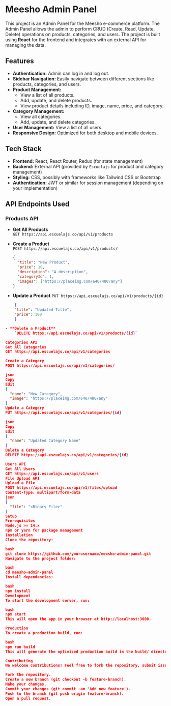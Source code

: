 # Meesho Admin Panel

This project is an Admin Panel for the Meesho e-commerce platform. The Admin Panel allows the admin to perform CRUD (Create, Read, Update, Delete) operations on products, categories, and users. The project is built using **React** for the frontend and integrates with an external API for managing the data.

## Features

- **Authentication:** Admin can log in and log out.
- **Sidebar Navigation:** Easily navigate between different sections like products, categories, and users.
- **Product Management:**
  - View a list of all products.
  - Add, update, and delete products.
  - View product details including ID, image, name, price, and category.
- **Category Management:**
  - View all categories.
  - Add, update, and delete categories.
- **User Management:** View a list of all users.
- **Responsive Design:** Optimized for both desktop and mobile devices.

## Tech Stack

- **Frontend:** React, React Router, Redux (for state management)
- **Backend:** External API (provided by `Escuelajs` for product and category management)
- **Styling:** CSS, possibly with frameworks like Tailwind CSS or Bootstrap
- **Authentication:** JWT or similar for session management (depending on your implementation)

## API Endpoints Used

### Products API
- **Get All Products**  
  `GET https://api.escuelajs.co/api/v1/products`
  
- **Create a Product**  
  `POST https://api.escuelajs.co/api/v1/products/`
  ```json
  {
    "title": "New Product",
    "price": 10,
    "description": "A description",
    "categoryId": 1,
    "images": ["https://placeimg.com/640/480/any"]
  }

- **Update a Product**
  `PUT https://api.escuelajs.co/api/v1/products/{id}`

```json
    {
    "title": "Updated Title",
    "price": 100
    }

- **Delete a Product**
    `DELETE https://api.escuelajs.co/api/v1/products/{id}`

Categories API
Get All Categories
GET https://api.escuelajs.co/api/v1/categories

Create a Category
POST https://api.escuelajs.co/api/v1/categories/

json
Copy
Edit
{
  "name": "New Category",
  "image": "https://placeimg.com/640/480/any"
}
Update a Category
PUT https://api.escuelajs.co/api/v1/categories/{id}

json
Copy
Edit
{
  "name": "Updated Category Name"
}
Delete a Category
DELETE https://api.escuelajs.co/api/v1/categories/{id}

Users API
Get All Users
GET https://api.escuelajs.co/api/v1/users
File Upload API
Upload a File
POST https://api.escuelajs.co/api/v1/files/upload
Content-Type: multipart/form-data
json
{
  "file": "<Binary File>"
}
Setup
Prerequisites
Node.js >= 14.x
npm or yarn for package management
Installation
Clone the repository:

bash
git clone https://github.com/yourusername/meesho-admin-panel.git
Navigate to the project folder:

bash
cd meesho-admin-panel
Install dependencies:

bash
npm install
Development
To start the development server, run:

bash
npm start
This will open the app in your browser at http://localhost:3000.

Production
To create a production build, run:

bash
npm run build
This will generate the optimized production build in the build/ directory.

Contributing
We welcome contributions! Feel free to fork the repository, submit issues, and open pull requests.

Fork the repository.
Create a new branch (git checkout -b feature-branch).
Make your changes.
Commit your changes (git commit -am 'Add new feature').
Push to the branch (git push origin feature-branch).
Open a pull request.